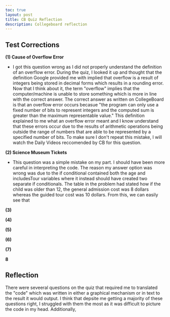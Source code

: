 ```yaml
---
toc: true
layout: post
title: CB Quiz Reflection
description: Collegeboard reflection
---
```


## Test Corrections
 
**(1) Cause of Overflow Error**
- I got this question wrong as I did not properly understand the definition of an overflow error. During the quiz, I looked it up and thought that the definition Google provided me with implied that overflow is a result of integers being stored in decimal forms which results in a rounding error. Now that I think about it, the term "overflow" implies that the computer/machine is unable to store something which is more in line with the correct answer. The correct answer as written on CollegeBoard is that an overflow error occurs becasue "the program can only use a fixed number of bits to represent integers and the computed sum is greater than the maximum representable value." This definition explained to me what an overflow error meant and I know understand that these errors occur due to the results of arithmetic operations being outside the range of numbers that are able to be represented by a specified number of bits. To make sure I don't repeat this mistake, I will watch the Daily Videos reccomended by CB for this question. 

**(2) Science Museum Tickets**
- This question was a simple mistake on my part. I should have been more careful in interpreting the code. The reason my answer option was wrong was due to the if conditional contained both the age and includesTour variables where it instead should have created two separate if conditionals. The table in the problem had stated how if the child was older than 12, the general admission cost was 8 dollars whereas the guided tour cost was 10 dollars. From this, we can easily see that 

**(3)**

**(4)**

**(5)**

**(6)**

**(7)**

**8**

## Reflection

There were seveeral questions on the quiz that required me to translated the "code" which was written in either a graphical mechanism or in text to the result it would output. I think that depsite me getting a majority of these questions right, I struggled with them the most as it was difficult to picture the code in my head. Additionally, 